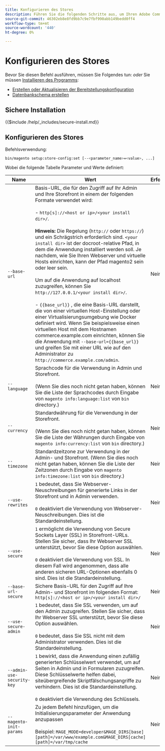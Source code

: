 ```yaml
---
title: Konfigurieren des Stores
description: Führen Sie die folgenden Schritte aus, um Ihren Adobe Commerce- oder Magento Open Source-Store zu konfigurieren.
source-git-commit: 46302eb8e8fd9bb7c9e7fbf990abb149bedd0ff4
workflow-type: tm+mt
source-wordcount: '440'
ht-degree: 0%

---
```



# Konfigurieren des Stores

Bevor Sie diesen Befehl ausführen, müssen Sie Folgendes tun: *oder* Sie müssen [Installieren des Programms](../advanced.md):

* [Erstellen oder Aktualisieren der Bereitstellungskonfiguration](deployment.md)
* [Datenbankschema erstellen](database.md)

## Sichere Installation

{{$include /help/_includes/secure-install.md}}

## Konfigurieren des Stores

Befehlsverwendung:

```bash
bin/magento setup:store-config:set [--<parameter_name>=<value>, ...]
```

Wobei die folgende Tabelle Parameter und Werte definiert:

| Name | Wert | Erforderlich? |
|--- |--- |--- |
| `--base-url` | Basis-URL, die für den Zugriff auf Ihr Admin und Ihre Storefront in einem der folgenden Formate verwendet wird:<br><br>- `http[s]://<host or ip>/<your install dir>/`.<br><br>**Hinweis:** Die Regelung (`http://` oder `https://`) und ein Schrägstrich erforderlich sind. `<your install dir>` ist der docroot-relative Pfad, in dem die Anwendung installiert werden soll. Je nachdem, wie Sie Ihren Webserver und virtuelle Hosts einrichten, kann der Pfad magento2 sein oder leer sein.<br><br>Um auf die Anwendung auf localhost zuzugreifen, können Sie `http://127.0.0.1/<your install dir>/`.<br><br>- `{{base_url}}` , die eine Basis-URL darstellt, die von einer virtuellen Host-Einstellung oder einer Virtualisierungsumgebung wie Docker definiert wird. Wenn Sie beispielsweise einen virtuellen Host mit dem Hostnamen commerce.example.com einrichten, können Sie die Anwendung mit `--base-url={{base_url}}` und greifen Sie mit einer URL wie auf den Administrator zu `http://commerce.example.com/admin`. | Nein |
| `--language` | Sprachcode für die Verwendung in Admin und Storefront.<br><br>(Wenn Sie dies noch nicht getan haben, können Sie die Liste der Sprachcodes durch Eingabe von `magento info:language:list` von `bin` directory.) | Nein |
| `--currency` | Standardwährung für die Verwendung in der Storefront. <br><br>(Wenn Sie dies noch nicht getan haben, können Sie die Liste der Währungen durch Eingabe von `magento info:currency:list` von `bin` directory.) | Nein |
| `--timezone` | Standardzeitzone zur Verwendung in der Admin- und Storefront. (Wenn Sie dies noch nicht getan haben, können Sie die Liste der Zeitzonen durch Eingabe von `magento info:timezone:list` von `bin` directory.) | Nein |
| `--use-rewrites` | `1` bedeutet, dass Sie Webserver-Neuschreibungen für generierte Links in der Storefront und in Admin verwenden.<br><br>`0` deaktiviert die Verwendung von Webserver-Neuschreibungen. Dies ist die Standardeinstellung. | Nein |
| `--use-secure` | `1` ermöglicht die Verwendung von Secure Sockets Layer (SSL) in Storefront-URLs. Stellen Sie sicher, dass Ihr Webserver SSL unterstützt, bevor Sie diese Option auswählen.<br><br>`0` deaktiviert die Verwendung von SSL. In diesem Fall wird angenommen, dass alle anderen sicheren URL-Optionen ebenfalls 0 sind. Dies ist die Standardeinstellung. | Nein |
| `--base-url-secure` | Sichere Basis-URL für den Zugriff auf Ihre Admin- und Storefront im folgenden Format: `http[s]://<host or ip>/<your install dir>/` | Nein |
| `--use-secure-admin` | `1` bedeutet, dass Sie SSL verwenden, um auf den Admin zuzugreifen. Stellen Sie sicher, dass Ihr Webserver SSL unterstützt, bevor Sie diese Option auswählen.<br><br>`0` bedeutet, dass Sie SSL nicht mit dem Administrator verwenden. Dies ist die Standardeinstellung. | Nein |
| `--admin-use-security-key` | `1` bewirkt, dass die Anwendung einen zufällig generierten Schlüsselwert verwendet, um auf Seiten in Admin und in Formularen zuzugreifen. Diese Schlüsselwerte helfen dabei, siteübergreifende Skriptfälschungsangriffe zu verhindern. Dies ist die Standardeinstellung.<br/><br/>`0` deaktiviert die Verwendung des Schlüssels. | Nein |
| `--magento-init-params` | Zu jedem Befehl hinzufügen, um die Initialisierungsparameter der Anwendung anzupassen<br/><br/>Beispiel: `MAGE_MODE=developer&MAGE_DIRS[base][path]=/var/www/example.com&MAGE_DIRS[cache][path]=/var/tmp/cache` | Nein |

